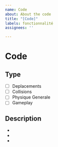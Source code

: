 ```yaml
---
name: Code
about: About the code
title: "[Code]"
labels: fonctionnalité
assignees: ''

---
```


# Code


## Type

- [ ] Deplacements
- [ ] Collisions
- [ ] Physique Generale
- [ ] Gameplay

## Description

-
-
-
